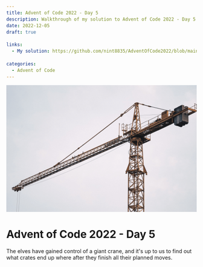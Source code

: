 ```yaml
---
title: Advent of Code 2022 - Day 5
description: Walkthrough of my solution to Advent of Code 2022 - Day 5's problem
date: 2022-12-05
draft: true

links:
  - My solution: https://github.com/nint8835/AdventOfCode2022/blob/main/Day5/Day5.fsx

categories:
  - Advent of Code
---
```


![](./assets/day-5.png)

# Advent of Code 2022 - Day 5

The elves have gained control of a giant crane, and it's up to us to find out what crates end up where after they finish all their planned moves.

<!-- more -->
